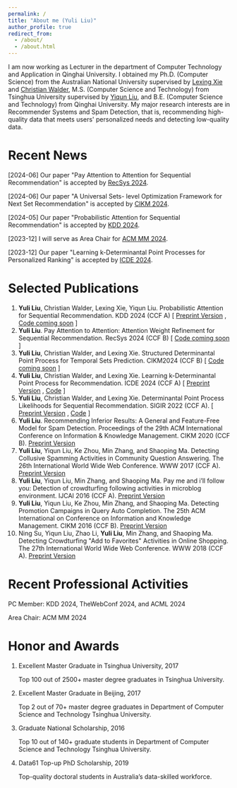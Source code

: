 ```yaml
---
permalink: /
title: "About me (Yuli Liu)"
author_profile: true
redirect_from: 
  - /about/
  - /about.html
---
```

I am now working as Lecturer in the department of Computer Technology and Application in Qinghai University. I obtained my Ph.D. (Computer Science) from the Australian National University supervised by [Lexing Xie](https://users.cecs.anu.edu.au/~xlx/) and [Christian Walder](https://christianwalder.com/), M.S. (Computer Science and Technology) from Tsinghua University supervised by [Yiqun Liu](http://www.thuir.cn/group/~YQLiu/), and B.E. (Computer Science and Technology) from Qinghai University. My major research interests are in Recommender Systems and Spam Detection, that is, recommending high-quality data that meets users' personalized needs and detecting low-quality data. 

Recent News
======
[2024-06] Our paper "Pay Attention to Attention for Sequential Recommendation" is accepted by [RecSys 2024](https://recsys.acm.org/recsys24/).

[2024-06] Our paper "A Universal Sets- level Optimization Framework for Next Set Recommendation" is accepted by [CIKM 2024](https://cikm2024.org/).

[2024-05] Our paper "Probabilistic Attention for Sequential Recommendation" is accepted by [KDD 2024](https://kdd2024.kdd.org/).

[2023-12] I will serve as Area Chair for [ACM MM 2024](https://2024.acmmm.org/).

[2023-12] Our paper "Learning k-Determinantal Point Processes for Personalized Ranking" is accepted by [ICDE 2024](https://icde2024.github.io/).


Selected Publications
======
1.	**Yuli Liu**, Christian Walder, Lexing Xie, Yiqun Liu. Probabilistic Attention for Sequential Recommendation. KDD 2024 (CCF A) [ [Preprint Version](https://dl.acm.org/doi/pdf/10.1145/3637528.3671733) , [Code coming soon](https://github.com/l-lyl) ]
2.	**Yuli Liu**. Pay Attention to Attention: Attention Weight Refinement for Sequential Recommendation. RecSys 2024 (CCF B) [ [Code coming soon](https://github.com/l-lyl) ]
3.	**Yuli Liu**, Christian Walder, and Lexing Xie. Structured Determinantal Point Process for Temporal Sets Prediction. CIKM2024 (CCF B) [ [Code coming soon](https://github.com/l-lyl) ]
4.	**Yuli Liu**, Christian Walder, and Lexing Xie. Learning k-Determinantal Point Process for Recommendation. ICDE 2024 (CCF A) [ [Preprint Version](https://arxiv.org/pdf/2406.15983) , [Code](https://github.com/l-lyl/k-DPP4Ranking) ]
5.	**Yuli Liu**, Christian Walder, and Lexing Xie. Determinantal Point Process Likelihoods for Sequential Recommendation. SIGIR 2022 (CCF A). [ [Preprint Version](https://arxiv.org/pdf/2204.11562) , [Code](https://github.com/l-lyl/DPPLikelihoods4SeqRec) ]
2.	**Yuli Liu**. Recommending Inferior Results: A General and Feature-Free Model for Spam Detection. Proceedings of the 29th ACM International Conference on Information & Knowledge Management. CIKM 2020 (CCF B).  [Preprint Version](https://dl.acm.org/doi/10.1145/3340531.3411900) 
7.	**Yuli Liu**, Yiqun Liu, Ke Zhou, Min Zhang, and Shaoping Ma. Detecting Collusive Spamming Activities in Community Question Answering. The 26th International World Wide Web Conference. WWW 2017 (CCF A). [Preprint Version](http://www.thuir.cn/group/~YQLiu/publications/WWW2017.pdf)
8.	**Yuli Liu**, Yiqun Liu, Min Zhang, and Shaoping Ma. Pay me and i’ll follow you: Detection of crowdturfing following activities in microblog environment. IJCAI 2016 (CCF A). [Preprint Version](http://www.thuir.cn/group/~YQLiu/publications/ijcai2016.pdf)
9.	**Yuli Liu**, Yiqun Liu, Ke Zhou, Min Zhang, and Shaoping Ma. Detecting Promotion Campaigns in Query Auto Completion. The 25th ACM International on Conference on Information and Knowledge Management. CIKM 2016 (CCF B). [Preprint Version](http://www.thuir.cn/group/~YQLiu/publications/CIKM2016.pdf)
10.	Ning Su, Yiqun Liu, Zhao Li, **Yuli Liu**, Min Zhang, and Shaoping Ma. Detecting Crowdturfing "Add to Favorites" Activities in Online Shopping. The 27th International World Wide Web Conference. WWW 2018 (CCF A). [Preprint Version](http://www.thuir.cn/group/~mzhang/publications/www2018-su.pdf)

Recent Professional Activities
======
PC Member: KDD 2024, TheWebConf 2024, and ACML 2024

Area Chair: ACM MM 2024


Honor and Awards
======
1. Excellent Master Graduate in Tsinghua University, 2017
  
    Top 100 out of 2500+ master degree graduates in Tsinghua University.
    
2. Excellent Master Graduate in Beijing, 2017
  
    Top 2 out of 70+ master degree graduates in Department of Computer Science and Technology Tsinghua University. 
  
3. Graduate National Scholarship, 2016
  
    Top 10 out of 140+ graduate students in Department of Computer Science and Technology Tsinghua University.
  
4. Data61 Top-up PhD Scholarship, 2019
  
    Top-quality doctoral students in Australia’s data-skilled workforce.



